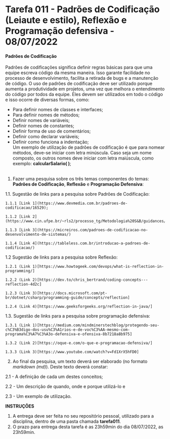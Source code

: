 # Tarefa 011 - Padrões de Codificação (Leiaute e estilo), Reflexão e Programação defensiva - 08/07/2022


#### Padrões de Codificação
Padrões de codificações significa definir regras básicas para que uma equipe escreva código da mesma maneira. Isso garante facilidade no processo de desenvolvimento, facilita a retirada de bugs e a manutenção de código. O uso de padrões de codificação deve ser utilizado porque aumenta a produtividade em projetos, uma vez que melhora o entendimento do código por todos da equipe. Eles devem ser utilizados em todo o código e isso ocorre de diversas formas, como:
 * Para definir nomes de classes e interfaces;
 * Para definir nomes de métodos;
 * Definir nomes de variáveis;
 * Definir nomes de constantes;
 * Definir forma de uso de comentários;
 * Definir como declarar variáveis;
 * Definir como funciona a indentação; <br>
Um exemplo de utilização de padrões de codificação é que para nomear métodos, deve-se iniciar com letra minúscula. Caso seja um nome composto, os outros nomes deve iniciar com letra maiúscula, como exemplo: **calcularSalario( )**;
<br><br>


1. Fazer uma pesquisa sobre os três temas componentes do temas: **Padrões de Codificação**, **Reflexão** e **Programação Defensiva**:

  1.1. Sugestão de links para a pesquisa sobre Padrões de Codificação:

    1.1.1 [Link 1](https://www.devmedia.com.br/padroes-de-codificacao/16529);

    1.1.2 [Link 2](https://www.cin.ufpe.br/~rls2/processo_tg/Metodologia%20S&B/guidances/concepts/coding_standard_C98B0B0.html)

    1.1.3 [Link 3](https://micreiros.com/padroes-de-codificacao-no-desenvolvimento-de-sistemas/)

    1.1.4 [Link 4](https://tableless.com.br/introducao-a-padroes-de-codificacao/)

  1.2 Sugestão de links para a pesquisa sobre Reflexão:

    1.2.1 (Link 1)[https://www.howtogeek.com/devops/what-is-reflection-in-programming/]

    1.2.2 (Link 2)[https://dev.to/chris_bertrand/coding-concepts---reflection-4d2c]

    1.2.3 (Link 3)[https://docs.microsoft.com/pt-br/dotnet/csharp/programming-guide/concepts/reflection]

    1.2.4 (Link 4)[https://www.geeksforgeeks.org/reflection-in-java/]

  1.3. Sugestão de links para a pesquisa sobre programação defensiva:

    1.3.1 (Link 1)[https://medium.com/mindminerstechblog/protegendo-seu-c%C3%B3digo-dos-usu%C3%A1rios-e-de-voc%C3%AA-mesmo-com-programa%C3%A7%C3%A3o-defensiva-e-ofensiva-8b7218a8b975]

    1.3.2 (Link 2)[https://oque-e.com/o-que-e-programacao-defensiva/]

    1.3.3 (Link 3)[https://www.youtube.com/watch?v=Fd1XrX5hFD0]

2. Ao final da pesquisa, um texto deverá ser elaborado (no formato _markdown (md)_). Deste texto deverá constar:

  2.1 - A definição de cada um destes conceitos;

  2.2 - Um descrição de quando, onde e porque utilizá-lo e

  2.3 - Um exemplo de utilização.

**INSTRUÇÕES**
1. A entrega deve ser feita no seu repositório pessoal, utilizado para a disciplina, dentro de uma pasta chamada **tarefa011**.
2. O prazo para entrega desta tarefa é as 23h59min do dia 08/07/2022, as 23h59min.
